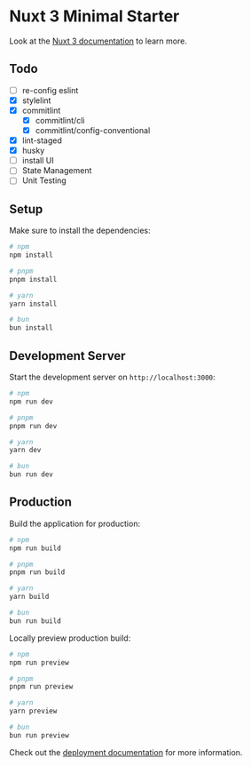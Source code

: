 # Nuxt 3 Minimal Starter

Look at the [Nuxt 3 documentation](https://nuxt.com/docs/getting-started/introduction) to learn more.

## Todo

- [ ] re-config eslint
- [x] stylelint
- [x] commitlint
  - [x] commitlint/cli
  - [x] commitlint/config-conventional
- [x] lint-staged
- [x] husky
- [ ] install UI
- [ ] State Management
- [ ] Unit Testing

## Setup

Make sure to install the dependencies:

```bash
# npm
npm install

# pnpm
pnpm install

# yarn
yarn install

# bun
bun install
```

## Development Server

Start the development server on `http://localhost:3000`:

```bash
# npm
npm run dev

# pnpm
pnpm run dev

# yarn
yarn dev

# bun
bun run dev
```

## Production

Build the application for production:

```bash
# npm
npm run build

# pnpm
pnpm run build

# yarn
yarn build

# bun
bun run build
```

Locally preview production build:

```bash
# npm
npm run preview

# pnpm
pnpm run preview

# yarn
yarn preview

# bun
bun run preview
```

Check out the [deployment documentation](https://nuxt.com/docs/getting-started/deployment) for more information.
